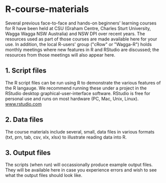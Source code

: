 # R-course-materials
Several previous face-to-face and hands-on beginners' learning courses for R have been held at CSU (Graham Centre, Charles Sturt University, Wagga Wagga NSW Australia) and NSW DPI over recent years. The resources used as part of those courses are made available here for your use. In addition, the local R-users' group ("cRow" or "Wagga-R") holds monthly meetings where new features in R and RStudio are discussed; the resources from those meetings will also appear here.

## 1. Script files
The R script files can be run using R to demonstrate the various features of the R langauge. We recommend running these under a project in the RStudio desktop graphical-user-interface software. RStudio is free for personal use and runs on most hardware (PC, Mac, Unix, Linux).
www.rstudio.com

## 2. Data files
The course materials include several, small, data files in various formats (txt, prn, tab, csv, xlx, xlsx) to illustrate reading data into R.

## 3. Output files
The scripts (when run) will occassionally produce example output files. They will be available here in case you experience errors and wish to see what the output files should look like.
